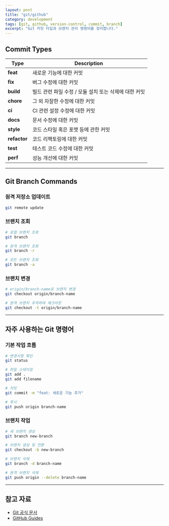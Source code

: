 ```yaml
---
layout: post
title: "git/github"
category: development
tags: [git, github, version-control, commit, branch]
excerpt: "Git 커밋 타입과 브랜치 관리 명령어를 정리합니다."
---
```


## Commit Types

| Type | Description |
|------|-------------|
| **feat** | 새로운 기능에 대한 커밋 |
| **fix** | 버그 수정에 대한 커밋 |
| **build** | 빌드 관련 파일 수정 / 모듈 설치 또는 삭제에 대한 커밋 |
| **chore** | 그 외 자잘한 수정에 대한 커밋 |
| **ci** | CI 관련 설정 수정에 대한 커밋 |
| **docs** | 문서 수정에 대한 커밋 |
| **style** | 코드 스타일 혹은 포맷 등에 관한 커밋 |
| **refactor** | 코드 리팩토링에 대한 커밋 |
| **test** | 테스트 코드 수정에 대한 커밋 |
| **perf** | 성능 개선에 대한 커밋 |

---

## Git Branch Commands

### 원격 저장소 업데이트

```bash
git remote update
```

### 브랜치 조회

```bash
# 로컬 브랜치 조회
git branch

# 원격 브랜치 조회
git branch -r

# 모든 브랜치 조회
git branch -a
```

### 브랜치 변경

```bash
# origin/branch-name로 브랜치 변경
git checkout origin/branch-name

# 원격 브랜치 추적하며 체크아웃
git checkout -t origin/branch-name
```

---

## 자주 사용하는 Git 명령어

### 기본 작업 흐름

```bash
# 변경사항 확인
git status

# 파일 스테이징
git add .
git add filename

# 커밋
git commit -m "feat: 새로운 기능 추가"

# 푸시
git push origin branch-name
```

### 브랜치 작업

```bash
# 새 브랜치 생성
git branch new-branch

# 브랜치 생성 및 전환
git checkout -b new-branch

# 브랜치 삭제
git branch -d branch-name

# 원격 브랜치 삭제
git push origin --delete branch-name
```

---

## 참고 자료

- [Git 공식 문서](https://git-scm.com/doc)
- [GitHub Guides](https://guides.github.com/)
